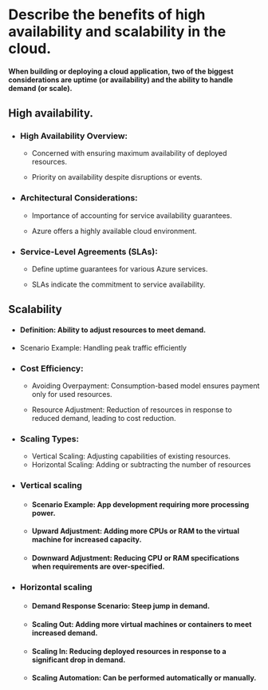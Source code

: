 # Describe the benefits of high availability and scalability in the cloud.


#### When building or deploying a cloud application, two of the biggest considerations are uptime (or availability) and the ability to handle demand (or scale).


## High availability.
- ### High Availability Overview:
  - Concerned with ensuring maximum availability of deployed resources.

  - Priority on availability despite disruptions or events.

- ### Architectural Considerations:
  - Importance of accounting for service availability guarantees.

  - Azure offers a highly available cloud environment.

- ### Service-Level Agreements (SLAs):
  - Define uptime guarantees for various Azure services.

  - SLAs indicate the commitment to service availability.



## Scalability
- #### Definition: Ability to adjust resources to meet demand.

- Scenario Example: Handling peak traffic efficiently
- ### Cost Efficiency:
  - Avoiding Overpayment: Consumption-based model ensures payment only for used resources.

  - Resource Adjustment: Reduction of resources in response to reduced demand, leading to cost reduction.

- ### Scaling Types:
  - Vertical Scaling: Adjusting capabilities of existing resources.
  - Horizontal Scaling: Adding or subtracting the number of resources


- ### Vertical scaling
  - #### Scenario Example: App development requiring more processing power.

  - #### Upward Adjustment: Adding more CPUs or RAM to the virtual machine for increased capacity.

  - #### Downward Adjustment: Reducing CPU or RAM specifications when requirements are over-specified.

- ### Horizontal scaling
  - #### Demand Response Scenario: Steep jump in demand.

  - #### Scaling Out: Adding more virtual machines or containers to meet increased demand.

  - #### Scaling In: Reducing deployed resources in response to a significant drop in demand.

  - #### Scaling Automation: Can be performed automatically or manually.